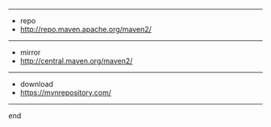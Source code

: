 
---

- repo
- http://repo.maven.apache.org/maven2/

---

- mirror
- http://central.maven.org/maven2/

---

- download
- https://mvnrepository.com/

---

end